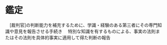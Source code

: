 # 鑑定
　[裁判官]の判断能力を補充するために、学識・経験のある第三者にその専門知識や意見を報告させる手続き
　特別な知識を有するものによる、事実の法則またはその法則を具体的事実に適用して得た判断の報告
